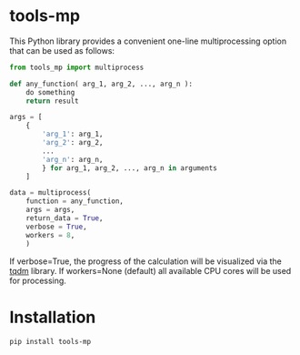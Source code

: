 # tools-mp

This Python library provides a convenient one-line multiprocessing option that can be used as follows:

```Python
from tools_mp import multiprocess

def any_function( arg_1, arg_2, ..., arg_n ):
	do something
	return result

args = [ 
	{
		'arg_1': arg_1,
		'arg_2': arg_2,
		...
		'arg_n': arg_n,
		} for arg_1, arg_2, ..., arg_n in arguments
	]

data = multiprocess(
	function = any_function,
	args = args,
	return_data = True,
	verbose = True,
	workers = 8,
	)
```

If verbose=True, the progress of the calculation will be visualized via the [tqdm](https://pypi.org/project/tqdm/) library.
If workers=None (default) all available CPU cores will be used for processing.


# Installation

    pip install tools-mp